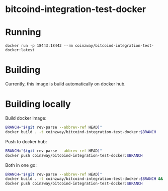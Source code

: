 # bitcoind-integration-test-docker

# Running
```
docker run -p 18443:18443 --rm coinzway/bitcoind-integration-test-docker:latest
```

# Building

Currently, this image is build automatically on docker hub.

# Building locally

Build docker image:
 
```bash
BRANCH="$(git rev-parse --abbrev-ref HEAD)"
docker build . -t coinzway/bitcoind-integration-test-docker:$BRANCH
```

Push to docker hub:

```bash
BRANCH="$(git rev-parse --abbrev-ref HEAD)"
docker push coinzway/bitcoind-integration-test-docker:$BRANCH
```

Both in one go:
```bash
BRANCH="$(git rev-parse --abbrev-ref HEAD)"
docker build . -t coinzway/bitcoind-integration-test-docker:$BRANCH && \
docker push coinzway/bitcoind-integration-test-docker:$BRANCH
```